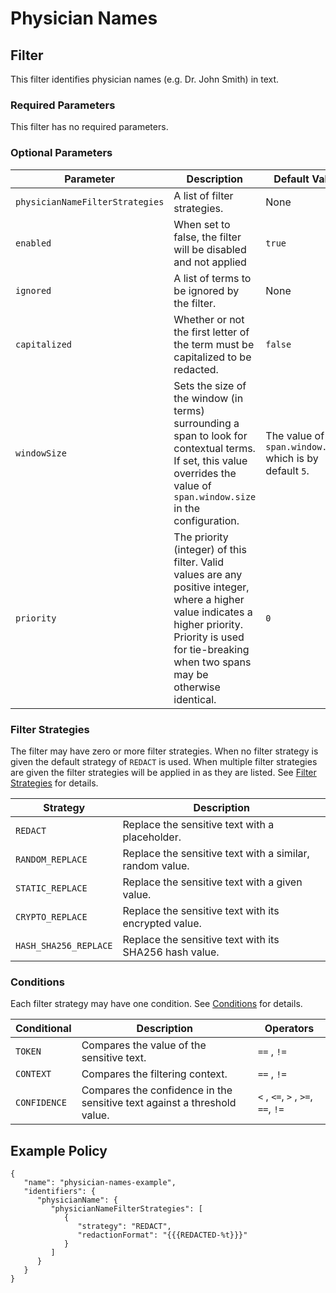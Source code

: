 # Physician Names

## Filter

This filter identifies physician names (e.g. Dr. John Smith) in text.

### Required Parameters

This filter has no required parameters.

### Optional Parameters

| Parameter                       | Description                                                                                                                                                                                                  | Default Value                                            |
|---------------------------------|--------------------------------------------------------------------------------------------------------------------------------------------------------------------------------------------------------------|----------------------------------------------------------|
| `physicianNameFilterStrategies` | A list of filter strategies.                                                                                                                                                                                 | None                                                     |
| `enabled`                       | When set to false, the filter will be disabled and not applied                                                                                                                                               | `true`                                                   |
| `ignored`                       | A list of terms to be ignored by the filter.                                                                                                                                                                 | None                                                     |
| `capitalized`                   | Whether or not the first letter of the term must be capitalized to be redacted.                                                                                                                              | `false`                                                  |
| `windowSize`                    | Sets the size of the window (in terms) surrounding a span to look for contextual terms. If set, this value overrides the value of `span.window.size` in the configuration.                                   | The value of `span.window.size` which is by default `5`. |
| `priority`                      | The priority (integer) of this filter. Valid values are any positive integer, where a higher value indicates a higher priority. Priority is used for tie-breaking when two spans may be otherwise identical. | `0`                                                      |

### Filter Strategies

The filter may have zero or more filter strategies. When no filter strategy is given the default strategy of `REDACT` is
used. When multiple filter strategies are given the filter strategies will be applied in as they are listed.
See [Filter Strategies](#filter-strategies) for details.

| Strategy              | Description                                              |
|-----------------------|----------------------------------------------------------|
| `REDACT`              | Replace the sensitive text with a placeholder.           |
| `RANDOM_REPLACE`      | Replace the sensitive text with a similar, random value. |
| `STATIC_REPLACE`      | Replace the sensitive text with a given value.           |
| `CRYPTO_REPLACE`      | Replace the sensitive text with its encrypted value.     |
| `HASH_SHA256_REPLACE` | Replace the sensitive text with its SHA256 hash value.   |

### Conditions

Each filter strategy may have one condition. See [Conditions](#conditions) for details.

| Conditional  | Description                                                              | Operators                          |
|--------------|--------------------------------------------------------------------------|------------------------------------|
| `TOKEN`      | Compares the value of the sensitive text.                                | `==` , `!=`                        |
| `CONTEXT`    | Compares the filtering context.                                          | `==` , `!=`                        |
| `CONFIDENCE` | Compares the confidence in the sensitive text against a threshold value. | `<` , `<=`, `>` , `>=`, `==`, `!=` |

## Example Policy

```
{
   "name": "physician-names-example",
   "identifiers": {
      "physicianName": {
         "physicianNameFilterStrategies": [
            {
               "strategy": "REDACT",
               "redactionFormat": "{{{REDACTED-%t}}}"
            }
         ]
      }
   }
}
```
